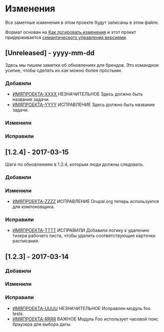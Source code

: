 # Изменения

Все заметные изменения в этом проекте будут записаны в этом файле.

Формат основан на [Как логировать изменения](http://keepachangelog.com/) и этот проект придерживается [семантического управления версиями](http://semver.org/).

## [Unreleased] - yyyy-mm-dd

Здесь мы пишем заметки об обновлениях для брендов. Это командное усилие, чтобы сделать их как можно более простыми.

### Добавили

- [ИМЯПРОЕКТА-XXXX ](http://tickets.projectname.com/browse/PROJECTNAME-XXXX) НЕЗНАЧИТЕЛЬНОЕ Здесь должно быть название задачи.
- [ИМЯПРОЕКТА-YYYY](http://tickets.projectname.com/browse/PROJECTNAME-YYYY) ИСПРАВЛЕНИЕ Здесь должно быть название задачи.

### Изменили

### Исправили

## [1.2.4] - 2017-03-15

Шаги по обновлениям в 1.2.4, которым люди должны следовать.

### Добавили

### Изменили

- [ИМЯПРОЕКТА-ZZZZ](http://tickets.projectname.com/browse/PROJECTNAME-ZZZZ) ИСПРАВЛЕНИЕ Drupal.org теперь используется для компоновщика.

### Исправили

- [ИМЯПРОЕКТА-TTTT](http://tickets.projectname.com/browse/PROJECTNAME-TTTT) ИСПРАВИЛИ Добавили логику к удалению тизера рабочего листа, чтобы удалить соответствующие карточки расписания.

## [1.2.3] - 2017-03-14

### Добавили

### Изменили

### Исправили

- [ИМЯПРОЕКТА-UUUU](http://tickets.projectname.com/browse/PROJECTNAME-UUUU) НЕЗНАЧИТЕЛЬНОЕ Исправлен модуль foo tests.
- [ИМЯПРОЕКТА-RRRR](http://tickets.projectname.com/browse/PROJECTNAME-RRRR) ВАЖНОЕ Модуль Foo использует часовой пояс браузера для выбора даты.
